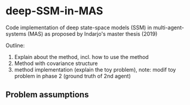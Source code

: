# deep-SSM-in-MAS
Code implementation of deep state-space models (SSM) in multi-agent-systems (MAS) as proposed by Indarjo's master thesis (2019)

Outline:
1. Explain about the method, incl. how to use the method
2. Method with covariance structure
3. method implementation (explain the toy problem), note: modif toy problem in phase 2 (ground truth of 2nd agent)

## Problem assumptions
